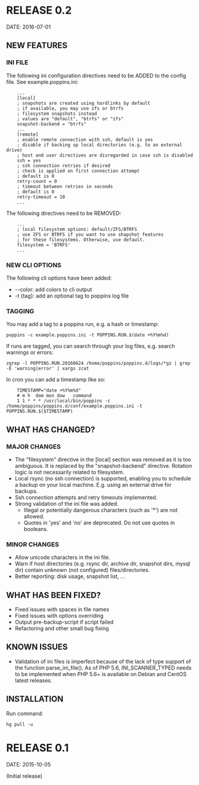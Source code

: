 # RELEASE 0.2

DATE: 2016-07-01

## NEW FEATURES

### INI FILE

The following ini configuration directives need to be ADDED to the config file.
See example.poppins.ini:

        ...
        [local]
        ; snapshots are created using hardlinks by default
        ; if available, you may use zfs or btrfs
        ; filesystem snapshots instead
        ; values are "default", "btrfs" or "zfs"
        snapshot-backend = "btrfs"
        ...
        [remote]
        ; enable remote connection with ssh, default is yes
        ; disable if backing up local directories (e.g. to an external drive)
        ; host and user directives are disregarded in case ssh is disabled
        ssh = yes
        ; ssh connection retries if desired
        ; check is applied on first connection attempt
        ; default is 0
        retry-count = 0
        ; timeout between retries in seconds
        ; default is 0
        retry-timeout = 10
        ...
        
The following directives need to be REMOVED:

        ...
        ; local filesystem options: default/ZFS/BTRFS
        ; use ZFS or BTRFS if you want to use shapshot features
        ; for these filesystems. Otherwise, use default.
        filesystem = 'BTRFS'
        ...
        
### NEW CLI OPTIONS

The following cli options have been added:

* --color: add colors to cli output
* -t {tag}: add an optional tag to poppins log file

### TAGGING

You may add a tag to a poppins run, e.g. a hash or timestamp:

    poppins -c example.poppins.ini -t POPPINS.RUN.$(date +%Y%m%d)
        
If runs are tagged, you can search through your log files, e.g. search warnings or errors:

    zgrep -l POPPINS.RUN.20160624 /home/poppins/poppins.d/logs/*gz | grep -E 'warning|error' | xargs zcat
    
In cron you can add a timestamp like so:

        TIMESTAMP="date +%Y%m%d"
        # m h  dom mon dow   command
        1 1 * * * /usr/local/bin/poppins -c /home/poppins/poppins.d/conf/example.poppins.ini -t POPPINS.RUN.$($TIMESTAMP)
        
## WHAT HAS CHANGED?

### MAJOR CHANGES

* The "filesystem" directive in the [local] section was removed as it is too
ambiguous. It is replaced by the "snapshot-backend" directive. Rotation logic is
not necessarily related to filesystem.
* Local rsync (no ssh connection) is supported, enabling you to schedule a
backup on your local machine. E.g. using an external drive for backups.
* Ssh connection attempts and retry timeouts implemented.
* Strong validation of the ini file was added. 
    * Illegal or potentially dangerous characters (such as '*') are not allowed.
    * Quotes in 'yes' and 'no' are deprecated. Do not use quotes in booleans.

### MINOR CHANGES

* Allow unicode characters in the ini file.
* Warn if host directories (e.g. rsync dir, archive dir, snapshot dirs, mysql dir) contain unknown (not configured) files/directories.
* Better reporting: disk usage, snapshot list, ...

## WHAT HAS BEEN FIXED?

* Fixed issues with spaces in file names
* Fixed issues with options overriding
* Output pre-backup-script if script failed
* Refactoring and other small bug fixing

## KNOWN ISSUES

* Validation of ini files is imperfect because of the lack of type support of 
the function parse_ini_file(). As of PHP 5.6, INI_SCANNER_TYPED needs to be 
implemented when PHP 5.6+ is available on Debian and CentOS latest releases.

## INSTALLATION

Run command:

    hg pull -u

# RELEASE 0.1

DATE: 2015-10-05

(Initial release)
